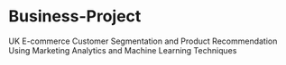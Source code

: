 # Business-Project
UK E-commerce Customer Segmentation and Product Recommendation Using Marketing Analytics and Machine Learning Techniques

